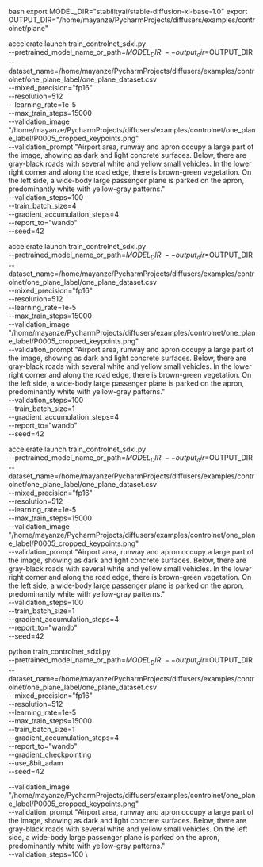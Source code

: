 bash
export MODEL_DIR="stabilityai/stable-diffusion-xl-base-1.0"
export OUTPUT_DIR="/home/mayanze/PycharmProjects/diffusers/examples/controlnet/plane"

accelerate launch train_controlnet_sdxl.py \
 --pretrained_model_name_or_path=$MODEL_DIR \
 --output_dir=$OUTPUT_DIR \
 --dataset_name=/home/mayanze/PycharmProjects/diffusers/examples/controlnet/one_plane_label/one_plane_dataset.csv \
 --mixed_precision="fp16" \
 --resolution=512 \
 --learning_rate=1e-5 \
 --max_train_steps=15000 \
 --validation_image "/home/mayanze/PycharmProjects/diffusers/examples/controlnet/one_plane_label/P0005_cropped_keypoints.png"  \
 --validation_prompt "Airport area, runway and apron occupy a large part of the image, showing as dark and light concrete surfaces. Below, there are gray-black roads with several white and yellow small vehicles. In the lower right corner and along the road edge, there is brown-green vegetation. On the left side, a wide-body large passenger plane is parked on the apron, predominantly white with yellow-gray patterns." \
 --validation_steps=100 \
 --train_batch_size=4 \
 --gradient_accumulation_steps=4 \
 --report_to="wandb" \
 --seed=42


accelerate launch train_controlnet_sdxl.py \
 --pretrained_model_name_or_path=$MODEL_DIR \
 --output_dir=$OUTPUT_DIR \
 --dataset_name=/home/mayanze/PycharmProjects/diffusers/examples/controlnet/one_plane_label/one_plane_dataset.csv \
 --mixed_precision="fp16" \
 --resolution=512 \
 --learning_rate=1e-5 \
 --max_train_steps=15000 \
 --validation_image "/home/mayanze/PycharmProjects/diffusers/examples/controlnet/one_plane_label/P0005_cropped_keypoints.png"  \
 --validation_prompt "Airport area, runway and apron occupy a large part of the image, showing as dark and light concrete surfaces. Below, there are gray-black roads with several white and yellow small vehicles. In the lower right corner and along the road edge, there is brown-green vegetation. On the left side, a wide-body large passenger plane is parked on the apron, predominantly white with yellow-gray patterns." \
 --validation_steps=100 \
 --train_batch_size=1 \
 --gradient_accumulation_steps=4 \
 --report_to="wandb" \
 --seed=42



accelerate launch train_controlnet_sdxl.py \
 --pretrained_model_name_or_path=$MODEL_DIR \
 --output_dir=$OUTPUT_DIR \
 --dataset_name=/home/mayanze/PycharmProjects/diffusers/examples/controlnet/one_plane_label/one_plane_dataset.csv \
 --mixed_precision="fp16" \
 --resolution=512 \
 --learning_rate=1e-5 \
 --max_train_steps=15000 \
 --validation_image "/home/mayanze/PycharmProjects/diffusers/examples/controlnet/one_plane_label/P0005_cropped_keypoints.png"  \
 --validation_prompt "Airport area, runway and apron occupy a large part of the image, showing as dark and light concrete surfaces. Below, there are gray-black roads with several white and yellow small vehicles. In the lower right corner and along the road edge, there is brown-green vegetation. On the left side, a wide-body large passenger plane is parked on the apron, predominantly white with yellow-gray patterns." \
 --validation_steps=100 \
 --train_batch_size=1 \
 --gradient_accumulation_steps=4 \
 --report_to="wandb" \
 --seed=42


python train_controlnet_sdxl.py \
 --pretrained_model_name_or_path=$MODEL_DIR \
 --output_dir=$OUTPUT_DIR \
 --dataset_name=/home/mayanze/PycharmProjects/diffusers/examples/controlnet/one_plane_label/one_plane_dataset.csv \
 --mixed_precision="fp16" \
 --resolution=512 \
 --learning_rate=1e-5 \
 --max_train_steps=15000 \
 --train_batch_size=1 \
 --gradient_accumulation_steps=4 \
 --report_to="wandb" \
 --gradient_checkpointing \
 --use_8bit_adam \
 --seed=42




  --validation_image "/home/mayanze/PycharmProjects/diffusers/examples/controlnet/one_plane_label/P0005_cropped_keypoints.png"  \
 --validation_prompt "Airport area, runway and apron occupy a large part of the image, showing as dark and light concrete surfaces. Below, there are gray-black roads with several white and yellow small vehicles. On the left side, a wide-body large passenger plane is parked on the apron, predominantly white with yellow-gray patterns." \
 --validation_steps=100 \